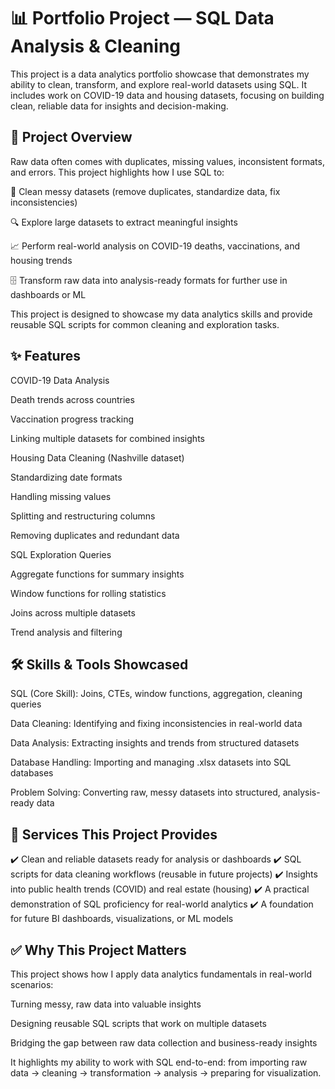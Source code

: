 # 📊 Portfolio Project — SQL Data Analysis & Cleaning

This project is a data analytics portfolio showcase that demonstrates my ability to clean, transform, and explore real-world datasets using SQL. It includes work on COVID-19 data and housing datasets, focusing on building clean, reliable data for insights and decision-making.

## 🚀 Project Overview

Raw data often comes with duplicates, missing values, inconsistent formats, and errors. This project highlights how I use SQL to:

🧹 Clean messy datasets (remove duplicates, standardize data, fix inconsistencies)

🔍 Explore large datasets to extract meaningful insights

📈 Perform real-world analysis on COVID-19 deaths, vaccinations, and housing trends

🗄️ Transform raw data into analysis-ready formats for further use in dashboards or ML

This project is designed to showcase my data analytics skills and provide reusable SQL scripts for common cleaning and exploration tasks.

## ✨ Features

COVID-19 Data Analysis

Death trends across countries

Vaccination progress tracking

Linking multiple datasets for combined insights

Housing Data Cleaning (Nashville dataset)

Standardizing date formats

Handling missing values

Splitting and restructuring columns

Removing duplicates and redundant data

SQL Exploration Queries

Aggregate functions for summary insights

Window functions for rolling statistics

Joins across multiple datasets

Trend analysis and filtering

## 🛠️ Skills & Tools Showcased

SQL (Core Skill): Joins, CTEs, window functions, aggregation, cleaning queries

Data Cleaning: Identifying and fixing inconsistencies in real-world data

Data Analysis: Extracting insights and trends from structured datasets

Database Handling: Importing and managing .xlsx datasets into SQL databases

Problem Solving: Converting raw, messy datasets into structured, analysis-ready data

## 🎯 Services This Project Provides

✔️ Clean and reliable datasets ready for analysis or dashboards
✔️ SQL scripts for data cleaning workflows (reusable in future projects)
✔️ Insights into public health trends (COVID) and real estate (housing)
✔️ A practical demonstration of SQL proficiency for real-world analytics
✔️ A foundation for future BI dashboards, visualizations, or ML models

## ✅ Why This Project Matters

This project shows how I apply data analytics fundamentals in real-world scenarios:

Turning messy, raw data into valuable insights

Designing reusable SQL scripts that work on multiple datasets

Bridging the gap between raw data collection and business-ready insights

It highlights my ability to work with SQL end-to-end: from importing raw data → cleaning → transformation → analysis → preparing for visualization.
